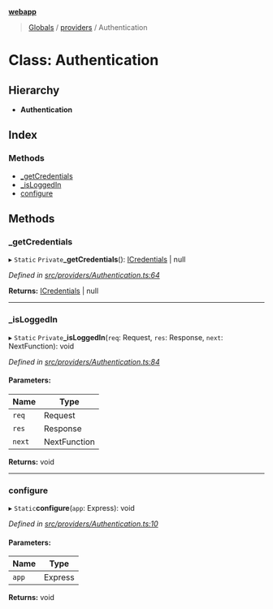**[webapp](../README.md)**

> [Globals](../globals.md) / [providers](../modules/providers.md) / Authentication

# Class: Authentication

## Hierarchy

* **Authentication**

## Index

### Methods

* [\_getCredentials](providers.authentication.md#_getcredentials)
* [\_isLoggedIn](providers.authentication.md#_isloggedin)
* [configure](providers.authentication.md#configure)

## Methods

### \_getCredentials

▸ `Static` `Private`**_getCredentials**(): [ICredentials](../interfaces/interface.icredentials.md) \| null

*Defined in [src/providers/Authentication.ts:64](https://github.com/BESTUPC/voting-web-app/blob/67fed0c/src/providers/Authentication.ts#L64)*

**Returns:** [ICredentials](../interfaces/interface.icredentials.md) \| null

___

### \_isLoggedIn

▸ `Static` `Private`**_isLoggedIn**(`req`: Request, `res`: Response, `next`: NextFunction): void

*Defined in [src/providers/Authentication.ts:84](https://github.com/BESTUPC/voting-web-app/blob/67fed0c/src/providers/Authentication.ts#L84)*

#### Parameters:

Name | Type |
------ | ------ |
`req` | Request |
`res` | Response |
`next` | NextFunction |

**Returns:** void

___

### configure

▸ `Static`**configure**(`app`: Express): void

*Defined in [src/providers/Authentication.ts:10](https://github.com/BESTUPC/voting-web-app/blob/67fed0c/src/providers/Authentication.ts#L10)*

#### Parameters:

Name | Type |
------ | ------ |
`app` | Express |

**Returns:** void
